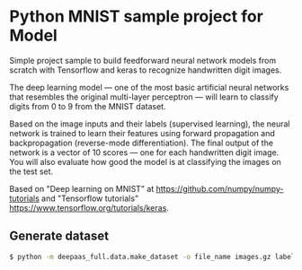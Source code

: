 # Python MNIST sample project for Model

Simple project sample to build feedforward neural network models from scratch
with Tensorflow and keras to recognize handwritten digit images.

The deep learning model — one of the most basic artificial neural networks
that resembles the original multi-layer perceptron — will learn to classify
digits from 0 to 9 from the MNIST dataset.

Based on the image inputs and their labels (supervised learning), the neural
network is trained to learn their features using forward propagation and
backpropagation (reverse-mode differentiation). The final output of the
network is a vector of 10 scores — one for each handwritten digit image. You
will also evaluate how good the model is at classifying the images on the
test set.

Based on "Deep learning on MNIST" at https://github.com/numpy/numpy-tutorials
and "Tensorflow tutorials" https://www.tensorflow.org/tutorials/keras.

## Generate dataset
```bash
$ python -m deepaas_full.data.make_dataset -o file_name images.gz labels.gz
```
